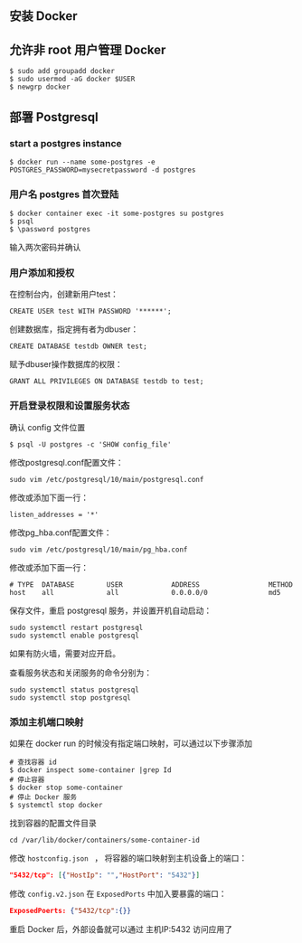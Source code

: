 ## 安装 Docker

## 允许非 root 用户管理 Docker
```console
$ sudo add groupadd docker
$ sudo usermod -aG docker $USER
$ newgrp docker 
```

## 部署 Postgresql
### start a postgres instance

```console
$ docker run --name some-postgres -e POSTGRES_PASSWORD=mysecretpassword -d postgres
```

###  用户名 postgres 首次登陆

```console
$ docker container exec -it some-postgres su postgres
$ psql
$ \password postgres
```

输入两次密码并确认

### 用户添加和授权

在控制台内，创建新用户test：

```
CREATE USER test WITH PASSWORD '******';
```

创建数据库，指定拥有者为dbuser：

```
CREATE DATABASE testdb OWNER test;
```

赋予dbuser操作数据库的权限：

```
GRANT ALL PRIVILEGES ON DATABASE testdb to test;
```

### 开启登录权限和设置服务状态

确认 config 文件位置

```console
$ psql -U postgres -c 'SHOW config_file'
```

修改postgresql.conf配置文件：

```
sudo vim /etc/postgresql/10/main/postgresql.conf
```

修改或添加下面一行：

```
listen_addresses = '*'
```

修改pg_hba.conf配置文件：

```
sudo vim /etc/postgresql/10/main/pg_hba.conf
```

修改或添加下面一行：

```
# TYPE  DATABASE        USER            ADDRESS                 METHOD
host    all             all             0.0.0.0/0               md5
```

保存文件，重启 postgresql 服务，并设置开机自动启动：

```
sudo systemctl restart postgresql
sudo systemctl enable postgresql
```

如果有防火墙，需要对应开启。

查看服务状态和关闭服务的命令分别为：

```
sudo systemctl status postgresql
sudo systemctl stop postgresql
```


### 添加主机端口映射

如果在 docker run 的时候没有指定端口映射，可以通过以下步骤添加

```console
# 查找容器 id
$ docker inspect some-container |grep Id
# 停止容器
$ docker stop some-container
# 停止 Docker 服务
$ systemctl stop docker
```

找到容器的配置文件目录

```console
cd /var/lib/docker/containers/some-container-id
```

修改 `hostconfig.json ` ， 将容器的端口映射到主机设备上的端口：

```json
"5432/tcp": [{"HostIp": "","HostPort": "5432"}]
```


修改 `config.v2.json` 在 `ExposedPorts` 中加入要暴露的端口：
```json
ExposedPoerts: {"5432/tcp":{}}
```

重启 Docker 后，外部设备就可以通过 主机IP:5432 访问应用了